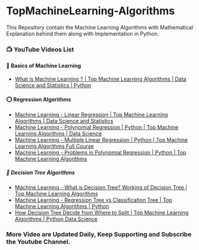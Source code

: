 # TopMachineLearning-Algorithms
This Repository contain the Machine Learning Algorithms with Mathematical Explanation behind them along with Implementation in Python.

### 📺 YouTube Videos List
#### 💢 Basics of Machine Learning 
- [What is Machine Learning ? | Top Machine Learning Algorithms | Data Science and Statistics | Python](https://youtu.be/Dez9YWLPc3A)
<!-- YOUTUBE:START -->

#### ⭕️ Regression Algorithms
- [Machine Learning - Linear Regression | Top Machine Learning Algorithms | Data Science and Statistics](https://youtu.be/CUV41LwCpjk)
- [Machine Learning - Polynomial Regression | Python | Top Machine Learning Algorithms | Data Science](https://youtu.be/MmwFGphQeo8)
- [Machine Learning - Multiple Linear Regression | Python | Top Machine Learning Algorithms Full Course](https://youtu.be/LMeW_ja3g4c)
- [Machine Learning - Problems in Polynomial Regression | Python | Top Machine Learning Algorithms](https://youtu.be/GF10XefNtWI)

##### 🌲 Decision Tree Algorithms
- [Machine Learning - What is Decision Tree? Working of Decision Tree | Top Machine Learning Algorithms](https://youtu.be/U3mlFqmEehs)
- [Machine Learning - Regression Tree vs Classification Tree | Top Machine Learning Algorithms | Python](https://youtu.be/UAyvU-NdKio)
- [How Decision Tree Decide from Where to Split | Top Machine Learning Algorithms | Python Data Science](https://youtu.be/jpobUO2dLow)
<!-- YOUTUBE:END -->

### More Video are Updated Daily, Keep Supporting and Subscribe the Youtube Channel.

